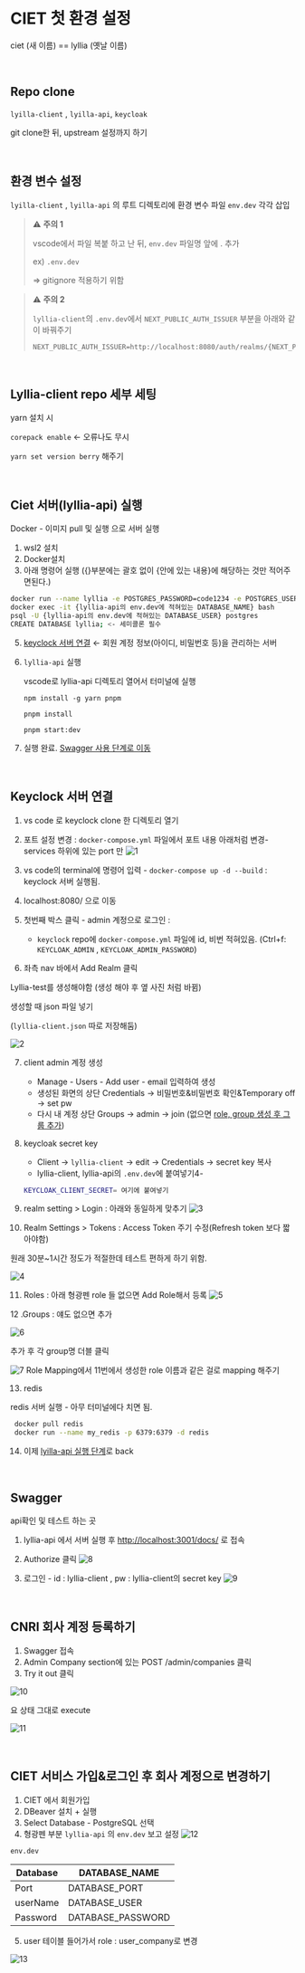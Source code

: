 # CIET 첫 환경 설정 
ciet (새 이름) == lyllia (옛날 이름) 

<br/>

## Repo clone

`lyilla-client` , `lyilla-api`, `keycloak` 

git clone한 뒤, upstream 설정까지 하기

<br/>

## 환경 변수 설정

`lyilla-client` , `lyilla-api` 의 루트 디렉토리에 환경 변수 파일 `env.dev` 각각 삽입


>⚠️ **주의 1**
>
>vscode에서 파일 복붙 하고 난 뒤, `env.dev` 파일명 앞에 . 추가 
>
>ex) `.env.dev`
>
>⇒ gitignore 적용하기 위함 


>⚠️ **주의 2**
>
>`lyllia-client`의 `.env.dev`에서 `NEXT_PUBLIC_AUTH_ISSUER` 부분을 아래와 같이 바꿔주기 
>
> ```
> NEXT_PUBLIC_AUTH_ISSUER=http://localhost:8080/auth/realms/{NEXT_PUBLIC_AUTH_REALM}
> ```

<br/>

## Lyllia-client repo 세부 세팅

yarn 설치 시 

`corepack enable` ← 오류나도 무시

`yarn set version berry` 해주기

<br/>


## Ciet 서버(lyllia-api) 실행

Docker - 이미지 pull 및 실행 으로 서버 실행  

1. wsl2 설치 
2. Docker설치 
3. 아래 명령어 실행 ({}부분에는 괄호 없이 {안에 있는 내용}에 해당하는 것만 적어주면된다.)
``` bash
docker run --name lyllia -e POSTGRES_PASSWORD=code1234 -e POSTGRES_USER=cnri -p 5432:5432 -d 경호님이 만든 이미지(그냥 postgres 쓰면 한글 정렬안된다고함) 
docker exec -it {lyllia-api의 env.dev에 적혀있는 DATABASE_NAME} bash 
psql -U {lyllia-api의 env.dev에 적혀있는 DATABASE_USER} postgres 
CREATE DATABASE lyllia; <- 세미콜론 필수
```

5. [keyclock 서버 연결](https://www.notion.so/CIET-lyllia-Initial-Setting-e17866d67b834cc89562739fac5f22b2)  ← 회원 계정 정보(아이디, 비밀번호 등)을 관리하는 서버 
6. `lyllia-api` 실행 
    
    vscode로 lyllia-api 디렉토리 열어서 터미널에 실행   
    
    `npm install -g yarn pnpm`
    
    `pnpm install`
    
    `pnpm start:dev` 
    

6.  실행 완료. [Swagger 사용 단계로 이동](https://www.notion.so/CIET-lyllia-Initial-Setting-e17866d67b834cc89562739fac5f22b2)

<br/>

## Keyclock 서버 연결

1. vs code 로 keyclock clone 한 디렉토리 열기 
2. 포트 설정 변경 : `docker-compose.yml` 파일에서 포트 내용 아래처럼 변경- services 하위에 있는 port 만
![1](https://user-images.githubusercontent.com/77582221/188625592-0da1f731-d3a1-4042-a061-1ccf743d31df.png)

3. vs code의 terminal에 명령어 입력 - `docker-compose up -d --build` : keyclock 서버 실행됨.
4. localhost:8080/ 으로 이동
5. 첫번째 박스 클릭 - admin 계정으로 로그인 :  
    - `keyclock` repo에  `docker-compose.yml`  파일에 id, 비번 적혀있음. (Ctrl+f: `KEYCLOAK_ADMIN` ,  `KEYCLOAK_ADMIN_PASSWORD`)

6. 좌측 nav 바에서 Add Realm 클릭 

  Lyllia-test를 생성해야함 (생성 해야 후 옆 사진 처럼 바뀜) 

  생성할 때 json 파일 넣기 

  (`lyllia-client.json` 따로 저장해둠)

  ![2](https://user-images.githubusercontent.com/77582221/188625730-d593046a-a91c-4681-9712-efa77b5e09fb.png)
  

7. client admin 계정 생성
    - Manage - Users - Add user - email 입력하여 생성
    - 생성된 화면의 상단 Credentials → 비밀번호&비밀번호 확인&Temporary off → set pw
    - 다시 내 계정 상단 Groups → admin → join (없으면 [role, group 생성 후 그룹 추가](https://www.notion.so/CIET-lyllia-Initial-Setting-e17866d67b834cc89562739fac5f22b2))
    
8. keycloak secret key
    - Client → `lyllia-client` → edit → Credentials → secret key 복사
    - lyllia-client, lyllia-api의 `.env.dev`에 붙여넣기4-
  
   ```bash
   KEYCLOAK_CLIENT_SECRET= 여기에 붙여넣기
   ```
 
9. realm setting > Login : 아래와 동일하게 맞추기 
  ![3](https://user-images.githubusercontent.com/77582221/188626026-b88077bf-6804-4a8e-bc74-8f41a7a23ef6.png)


10. Realm Settings > Tokens : Access Token 주기 수정(Refresh token 보다 짧아야함) 

  원래 30분~1시간 정도가 적절한데 테스트 편하게 하기 위함.

  ![4](https://user-images.githubusercontent.com/77582221/188626144-9e406b22-bc3d-4085-8db6-89bc4fb81247.png)

11. Roles : 아래 형광펜 role 들 없으면 Add Role해서 등록
![5](https://user-images.githubusercontent.com/77582221/188627001-4402cbee-8656-4733-bf2a-175878f5ea14.png)


12 .Groups : 얘도 없으면 추가 

  ![6](https://user-images.githubusercontent.com/77582221/188627037-e2726772-5831-4bd4-a648-96bf42c33da5.png)
  
  추가 후 각 group명 더블 클릭 
    
  ![7](https://user-images.githubusercontent.com/77582221/188627094-f6259b72-18a3-4411-9dab-40669f07f65e.png)
  Role Mapping에서 11번에서 생성한 role 이름과 같은 걸로 mapping 해주기



13. redis 
    
   redis 서버 실행 - 아무 터미널에다 치면 됨.
    
   ``` bash 
    docker pull redis
    docker run --name my_redis -p 6379:6379 -d redis
   ```

14. 이제 [lyilla-api 실행 단계]()로 back


<br/>

## Swagger

api확인 및 테스트 하는 곳 

1. lyllia-api 에서 서버 실행 후 [http://localhost:3001/docs/](http://localhost:3001/docs/) 로 접속
2. Authorize 클릭 
  ![8](https://user-images.githubusercontent.com/77582221/188627581-9d541e4b-d8b9-475f-a292-f79ff1793297.png)


3. 로그인 - id : lyllia-client , pw :  lyllia-client의 secret key
  ![9](https://user-images.githubusercontent.com/77582221/188627894-af47888f-f362-4f09-9226-04993464f840.png)

<br/>

## CNRI 회사 계정 등록하기 

1. Swagger 접속 
2.  Admin Company section에 있는 POST /admin/companies 클릭 
3.  Try it out 클릭

  ![10](https://user-images.githubusercontent.com/77582221/188627987-ed046faf-b39e-4019-b887-d2f518598ed0.png)
  
  요 상태 그대로 execute 
  
  ![11](https://user-images.githubusercontent.com/77582221/188628218-8427d6af-7dbb-4d99-b0aa-bd223d2bc9c3.png)
  
<br/>

## CIET 서비스 가입&로그인 후 회사 계정으로 변경하기

1. CIET 에서 회원가입 
2. DBeaver 설치 + 실행 
3. Select Database  - PostgreSQL 선택 
4. 형광펜 부분  `lyllia-api` 의 `env.dev` 보고 설정
  ![12](https://user-images.githubusercontent.com/77582221/188628282-f87f636f-5f82-493c-a69e-19645fb24588.png)
  
  `env.dev`

  | Database | DATABASE_NAME |
  | --- | --- |
  | Port | DATABASE_PORT |
  |  userName | DATABASE_USER |
  | Password | DATABASE_PASSWORD |
  
5. user 테이블 들어가서 role : user_company로 변경

  ![13](https://user-images.githubusercontent.com/77582221/188628527-070ee680-7f1c-4f1c-b725-82bfe945c135.png)

